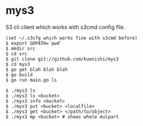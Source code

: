 mys3
====

S3 cli client which works with s3cmd config file.

```
(set ~/.s3cfg which works fine with s3cmd before)
$ export GOPATH=`pwd`
$ mkdir src
$ cd src
$ git clone git://github.com/kuenishi/mys3
$ cd mys3
$ go get blah blah blah
$ go build
$ go run main.go ls
```

```
$ ./mys3 ls
$ ./mys3 ls <bucket>
$ ./mys3 info <bucket>
$ ./mys3 put <bucket> <localfile>
$ ./mys3 get <bucket> </path/to/object>
$ ./mys3 mp <bucket> # shows whole mulpart
```
